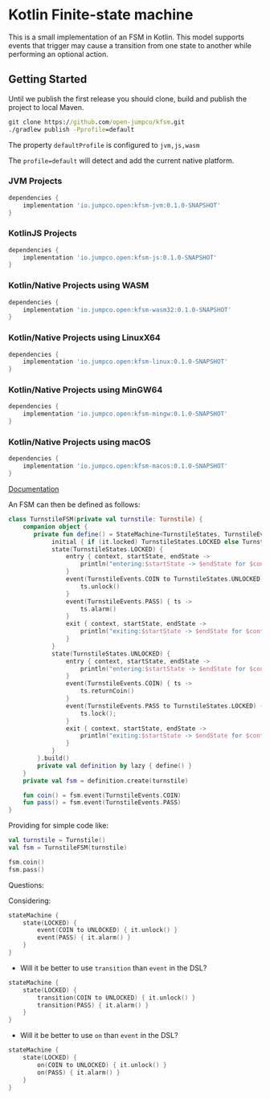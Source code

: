 # Kotlin Finite-state machine

This is a small implementation of an FSM in Kotlin.
This model supports events that trigger may cause a transition from one state to another while performing an optional action.

## Getting Started

Until we publish the first release you should clone, build and publish the project to local Maven.
```cmd
git clone https://github.com/open-jumpco/kfsm.git
./gradlew publish -Pprofile=default
```
The property `defaultProfile` is configured to `jvm,js,wasm`

The `profile=default` will detect and add the current native platform.

### JVM Projects
```groovy
dependencies {
    implementation 'io.jumpco.open:kfsm-jvm:0.1.0-SNAPSHOT'
}
```
### KotlinJS Projects
```groovy
dependencies {
    implementation 'io.jumpco.open:kfsm-js:0.1.0-SNAPSHOT'
}
```
### Kotlin/Native Projects using WASM
```groovy
dependencies {
    implementation 'io.jumpco.open:kfsm-wasm32:0.1.0-SNAPSHOT'    
}
```
### Kotlin/Native Projects using LinuxX64
```groovy
dependencies {
    implementation 'io.jumpco.open:kfsm-linux:0.1.0-SNAPSHOT'    
}
```
### Kotlin/Native Projects using MinGW64
```groovy
dependencies {
    implementation 'io.jumpco.open:kfsm-mingw:0.1.0-SNAPSHOT'    
}
```
### Kotlin/Native Projects using macOS
```groovy
dependencies {
    implementation 'io.jumpco.open:kfsm-macos:0.1.0-SNAPSHOT'    
}
```

[Documentation](src/doc/asciidoc/kfsm.adoc)

An FSM can then be defined as follows:

```kotlin
class TurnstileFSM(private val turnstile: Turnstile) {
    companion object {
       private fun define() = StateMachine<TurnstileStates, TurnstileEvents, Turnstile>().stateMachine {
            initial { if (it.locked) TurnstileStates.LOCKED else TurnstileStates.UNLOCKED }
            state(TurnstileStates.LOCKED) {
                entry { context, startState, endState ->
                    println("entering:$startState -> $endState for $context")
                }
                event(TurnstileEvents.COIN to TurnstileStates.UNLOCKED) { ts ->
                    ts.unlock()
                }
                event(TurnstileEvents.PASS) { ts ->
                    ts.alarm()
                }
                exit { context, startState, endState ->
                    println("exiting:$startState -> $endState for $context")
                }
            }
            state(TurnstileStates.UNLOCKED) {
                entry { context, startState, endState ->
                    println("entering:$startState -> $endState for $context")
                }
                event(TurnstileEvents.COIN) { ts ->
                    ts.returnCoin()
                }
                event(TurnstileEvents.PASS to TurnstileStates.LOCKED) { ts ->
                    ts.lock();
                }
                exit { context, startState, endState ->
                    println("exiting:$startState -> $endState for $context")
                }
            }
        }.build()
        private val definition by lazy { define() }
    }
    private val fsm = definition.create(turnstile)

    fun coin() = fsm.event(TurnstileEvents.COIN)
    fun pass() = fsm.event(TurnstileEvents.PASS)
}
```
Providing for simple code like:

```kotlin
val turnstile = Turnstile()
val fsm = TurnstileFSM(turnstile)

fsm.coin()
fsm.pass()
```


Questions:

Considering:
```kotlin
stateMachine {
    state(LOCKED) {
        event(COIN to UNLOCKED) { it.unlock() }
        event(PASS) { it.alarm() }
    }
}
```
* Will it be better to use `transition` than `event` in the DSL?
```kotlin
stateMachine {
    state(LOCKED) {
        transition(COIN to UNLOCKED) { it.unlock() }
        transition(PASS) { it.alarm() }
    }
}
```
* Will it be better to use `on` than `event` in the DSL?
```kotlin
stateMachine {
    state(LOCKED) {
        on(COIN to UNLOCKED) { it.unlock() }
        on(PASS) { it.alarm() }
    }
}
```
